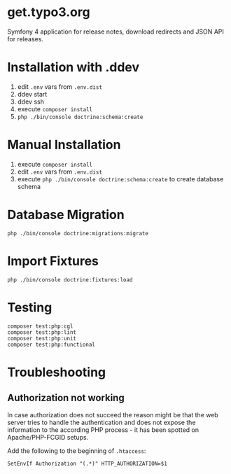 # get.typo3.org

Symfony 4 application for release notes, download redirects and JSON API for releases.

# Installation with .ddev

1. edit `.env` vars from `.env.dist`
2. ddev start
3. ddev ssh
4. execute `composer install`
5. `php ./bin/console doctrine:schema:create`

# Manual Installation

1. execute `composer install`
2. edit `.env` vars from `.env.dist`
3. execute `php ./bin/console doctrine:schema:create` to create database schema

# Database Migration

```
php ./bin/console doctrine:migrations:migrate
```

# Import Fixtures

```
php ./bin/console doctrine:fixtures:load
```

# Testing

```
composer test:php:cgl
composer test:php:lint
composer test:php:unit
composer test:php:functional
```

# Troubleshooting

## Authorization not working

In case authorization does not succeed the reason might be that the web server
tries to handle the authentication and does not expose the information to the
according PHP process - it has been spotted on Apache/PHP-FCGID setups.

Add the following to the beginning of `.htaccess`:

```
SetEnvIf Authorization "(.*)" HTTP_AUTHORIZATION=$1
```
